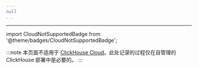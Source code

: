 ```yaml
---
null
...
```

---

import CloudNotSupportedBadge from '@theme/badges/CloudNotSupportedBadge';

<CloudNotSupportedBadge/>

:::note
本页面不适用于 [ClickHouse Cloud](https://clickhouse.com/cloud)。此处记录的过程仅在自管理的 ClickHouse 部署中是必要的。
:::
